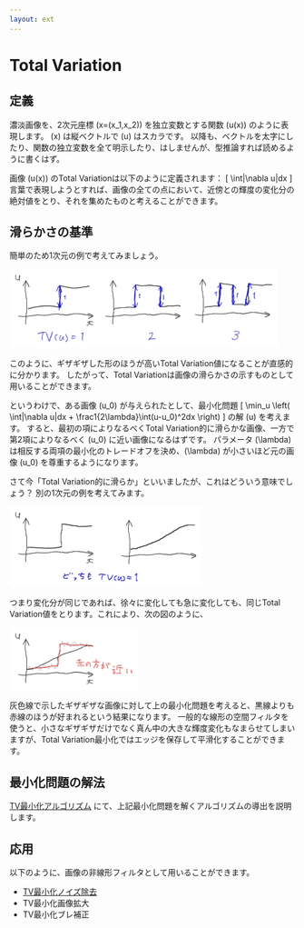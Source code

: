 ```yaml
---
layout: ext
---
```

# Total Variation

## 定義

濃淡画像を、2次元座標 \(x=(x_1,x_2)\) を独立変数とする関数 \(u(x)\) のように表現します。
\(x\) は縦ベクトルで \(u\) はスカラです。
以降も、ベクトルを太字にしたり、関数の独立変数を全て明示したり、はしませんが、型推論すれば読めるように書くはず。

画像 \(u(x)\) のTotal Variationは以下のように定義されます：
\[ \int|\nabla u|dx \]
言葉で表現しようとすれば、画像の全ての点において、近傍との輝度の変化分の絶対値をとり、それを集めたものと考えることができます。

## 滑らかさの基準

簡単のため1次元の例で考えてみましょう。

![tv_01.jpg](tv_01.jpg)

このように、ギザギザした形のほうが高いTotal Variation値になることが直感的に分かります。
したがって、Total Variationは画像の滑らかさの示すものとして用いることができます。

というわけで、ある画像 \(u_0\) が与えられたとして、最小化問題
\[
\min_u \left(
  \int|\nabla u|dx + \frac1{2\lambda}\int(u-u_0)^2dx
\right)
\]
の解 \(u\) を考えます。
すると、最初の項によりなるべくTotal Variation的に滑らかな画像、一方で第2項によりなるべく \(u_0\) に近い画像になるはずです。
パラメータ \(\lambda\) は相反する両項の最小化のトレードオフを決め、\(\lambda\) が小さいほど元の画像 \(u_0\) を尊重するようになります。

さて今「Total Variation的に滑らか」といいましたが、これはどういう意味でしょう？
別の1次元の例を考えてみます。

![tv_02.jpg](tv_02.jpg)

つまり変化分が同じであれば、徐々に変化しても急に変化しても、同じTotal Variation値をとります。これにより、次の図のように、

![tv_03.jpg](tv_03.jpg)

灰色線で示したギザギザな画像に対して上の最小化問題を考えると、黒線よりも赤線のほうが好まれるという結果になります。
一般的な線形の空間フィルタを使うと、小さなギザギザだけでなく真ん中の大きな輝度変化もなまらせてしまいますが、Total Variation最小化ではエッジを保存して平滑化することができます。

## 最小化問題の解法

[TV最小化アルゴリズム](TV/TVMin) にて、上記最小化問題を解くアルゴリズムの導出を説明します。

## 応用

以下のように、画像の非線形フィルタとして用いることができます。

* [TV最小化ノイズ除去](TV/TVMinNR)
* TV最小化画像拡大
* TV最小化ブレ補正
